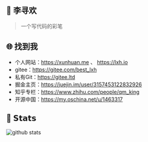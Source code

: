 ## :rocket: 李寻欢

> 一个写代码的彩笔

## :globe_with_meridians: 找到我

- 个人网站：https://xunhuan.me 、 https://lxh.io
- gitee：https://gitee.com/best_lxh
- 私有Git：https://gitee.ltd
- 掘金主页：https://juejin.im/user/3157453122832926
- 知乎专栏：https://www.zhihu.com/people/qm_king
- 开源中国：https://my.oschina.net/u/1463317

## :green_heart: 𝗦𝘁𝗮𝘁𝘀

![github stats](https://github-readme-stats.vercel.app/api?username=AllCute&show_icons=true&theme=dracula)
